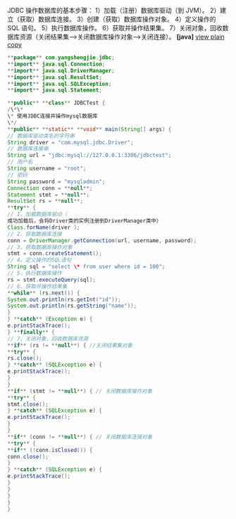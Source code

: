 JDBC 操作数据库的基本步骤：
1）加载（注册）数据库驱动（到 JVM）。
2）建立（获取）数据库连接。
3）创建（获取）数据库操作对象。
4）定义操作的 SQL 语句。
5）执行数据库操作。
6）获取并操作结果集。
7）关闭对象，回收数据库资源（关闭结果集--\>关闭数据库操作对象--\>关闭连接）。
**[java]** [view plain](http://blog.csdn.net/hpu_a/article/details/51354867)
[copy](http://blog.csdn.net/hpu_a/article/details/51354867)

```java
**package** com.yangshengjie.jdbc;
**import** java.sql.Connection;
**import** java.sql.DriverManager;
**import** java.sql.ResultSet;
**import** java.sql.SQLException;
**import** java.sql.Statement;

**public** **class** JDBCTest {
/\*\*
\* 使用JDBC连接并操作mysql数据库
\*/
**public** **static** **void** main(String[] args) {
// 数据库驱动类名的字符串
String driver = "com.mysql.jdbc.Driver";
// 数据库连接串
String url = "jdbc:mysql://127.0.0.1:3306/jdbctest";
// 用户名
String username = "root";
// 密码
String password = "mysqladmin";
Connection conn = **null**;
Statement stmt = **null**;
ResultSet rs = **null**;
**try** {
// 1、加载数据库驱动（
成功加载后，会将Driver类的实例注册到DriverManager类中）
Class.forName(driver );
// 2、获取数据库连接
conn = DriverManager.getConnection(url, username, password);
// 3、获取数据库操作对象
stmt = conn.createStatement();
// 4、定义操作的SQL语句
String sql = "select \* from user where id = 100";
// 5、执行数据库操作
rs = stmt.executeQuery(sql);
// 6、获取并操作结果集
**while** (rs.next()) {
System.out.println(rs.getInt("id"));
System.out.println(rs.getString("name"));
}
} **catch** (Exception e) {
e.printStackTrace();
} **finally** {
// 7、关闭对象，回收数据库资源
**if** (rs != **null**) { //关闭结果集对象
**try** {
rs.close();
} **catch** (SQLException e) {
e.printStackTrace();
}
}
**if** (stmt != **null**) { // 关闭数据库操作对象
**try** {
stmt.close();
} **catch** (SQLException e) {
e.printStackTrace();
}
}
**if** (conn != **null**) { // 关闭数据库连接对象
**try** {
**if** (!conn.isClosed()) {
conn.close();
}
} **catch** (SQLException e) {
e.printStackTrace();
}
}
}
}
}
```
